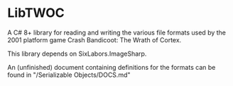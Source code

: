 # LibTWOC
A C# 8+ library for reading and writing the various file formats used by the 2001 platform game Crash Bandicoot: The Wrath of Cortex.

This library depends on SixLabors.ImageSharp.

An (unfinished) document containing definitions for the formats can be found in "/Serializable Objects/DOCS.md"
